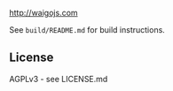 http://waigojs.com

See `build/README.md` for build instructions.

## License

AGPLv3 - see LICENSE.md

